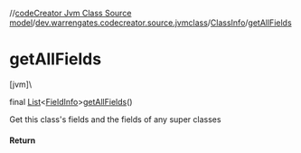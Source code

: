 //[codeCreator Jvm Class Source model](../../../index.md)/[dev.warrengates.codecreator.source.jvmclass](../index.md)/[ClassInfo](index.md)/[getAllFields](get-all-fields.md)

# getAllFields

[jvm]\

final [List](https://docs.oracle.com/javase/8/docs/api/java/util/List.html)&lt;[FieldInfo](../-field-info/index.md)&gt;[getAllFields](get-all-fields.md)()

Get this class's fields and the fields of any super classes

#### Return
